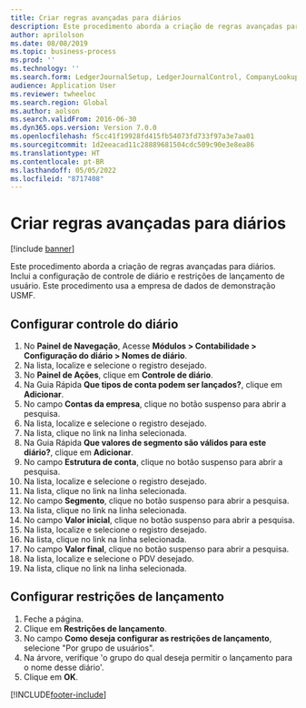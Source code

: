 ```yaml
---
title: Criar regras avançadas para diários
description: Este procedimento aborda a criação de regras avançadas para diários.
author: aprilolson
ms.date: 08/08/2019
ms.topic: business-process
ms.prod: ''
ms.technology: ''
ms.search.form: LedgerJournalSetup, LedgerJournalControl, CompanyLookup, LedgerJournalPostControl
audience: Application User
ms.reviewer: twheeloc
ms.search.region: Global
ms.author: aolson
ms.search.validFrom: 2016-06-30
ms.dyn365.ops.version: Version 7.0.0
ms.openlocfilehash: f5cc41f19928fd415fb54073fd733f97a3e7aa01
ms.sourcegitcommit: 1d2eeacad11c28889681504cdc509c90e3e8ea86
ms.translationtype: HT
ms.contentlocale: pt-BR
ms.lasthandoff: 05/05/2022
ms.locfileid: "8717408"
---
```

# <a name="create-advanced-rules-for-journals"></a>Criar regras avançadas para diários

[!include [banner](../../includes/banner.md)]

Este procedimento aborda a criação de regras avançadas para diários. Inclui a configuração de controle de diário e restrições de lançamento de usuário. Este procedimento usa a empresa de dados de demonstração USMF.


## <a name="set-up-journal-control"></a>Configurar controle do diário
1. No **Painel de Navegação**, Acesse **Módulos > Contabilidade > Configuração do diário > Nomes de diário**.
2. Na lista, localize e selecione o registro desejado.
3. No **Painel de Ações**, clique em **Controle de diário**.
4. Na Guia Rápida **Que tipos de conta podem ser lançados?**, clique em **Adicionar**.
5. No campo **Contas da empresa**, clique no botão suspenso para abrir a pesquisa.
6. Na lista, localize e selecione o registro desejado.
7. Na lista, clique no link na linha selecionada.
8. Na Guia Rápida **Que valores de segmento são válidos para este diário?**, clique em **Adicionar**.
9. No campo **Estrutura de conta**, clique no botão suspenso para abrir a pesquisa.
10. Na lista, localize e selecione o registro desejado.
11. Na lista, clique no link na linha selecionada.
12. No campo **Segmento**, clique no botão suspenso para abrir a pesquisa.
13. Na lista, clique no link na linha selecionada.
14. No campo **Valor inicial**, clique no botão suspenso para abrir a pesquisa.
15. Na lista, localize e selecione o registro desejado.
16. Na lista, clique no link na linha selecionada.
17. No campo **Valor final**, clique no botão suspenso para abrir a pesquisa.
18. Na lista, localize e selecione o PDV desejado.
19. Na lista, clique no link na linha selecionada.

## <a name="set-up-posting-restrictions"></a>Configurar restrições de lançamento
1. Feche a página.
2. Clique em **Restrições de lançamento**.
3. No campo **Como deseja configurar as restrições de lançamento**, selecione "Por grupo de usuários".
4. Na árvore, verifique 'o grupo do qual deseja permitir o lançamento para o nome desse diário'.
5. Clique em **OK**.



[!INCLUDE[footer-include](../../../includes/footer-banner.md)]
